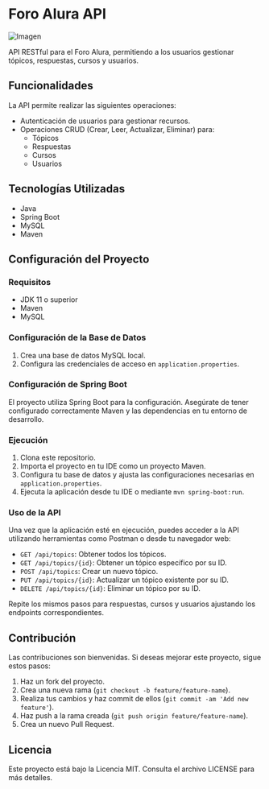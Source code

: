 # Foro Alura API

![Imagen](badge-literalura.png)

API RESTful para el Foro Alura, permitiendo a los usuarios gestionar tópicos, respuestas, cursos y usuarios.

## Funcionalidades

La API permite realizar las siguientes operaciones:

- Autenticación de usuarios para gestionar recursos.
- Operaciones CRUD (Crear, Leer, Actualizar, Eliminar) para:
  - Tópicos
  - Respuestas
  - Cursos
  - Usuarios

## Tecnologías Utilizadas

- Java
- Spring Boot
- MySQL
- Maven

## Configuración del Proyecto

### Requisitos

- JDK 11 o superior
- Maven
- MySQL

### Configuración de la Base de Datos

1. Crea una base de datos MySQL local.
2. Configura las credenciales de acceso en `application.properties`.

### Configuración de Spring Boot

El proyecto utiliza Spring Boot para la configuración. Asegúrate de tener configurado correctamente Maven y las dependencias en tu entorno de desarrollo.

### Ejecución

1. Clona este repositorio.
2. Importa el proyecto en tu IDE como un proyecto Maven.
3. Configura tu base de datos y ajusta las configuraciones necesarias en `application.properties`.
4. Ejecuta la aplicación desde tu IDE o mediante `mvn spring-boot:run`.

### Uso de la API

Una vez que la aplicación esté en ejecución, puedes acceder a la API utilizando herramientas como Postman o desde tu navegador web:

- `GET /api/topics`: Obtener todos los tópicos.
- `GET /api/topics/{id}`: Obtener un tópico específico por su ID.
- `POST /api/topics`: Crear un nuevo tópico.
- `PUT /api/topics/{id}`: Actualizar un tópico existente por su ID.
- `DELETE /api/topics/{id}`: Eliminar un tópico por su ID.

Repite los mismos pasos para respuestas, cursos y usuarios ajustando los endpoints correspondientes.

## Contribución

Las contribuciones son bienvenidas. Si deseas mejorar este proyecto, sigue estos pasos:

1. Haz un fork del proyecto.
2. Crea una nueva rama (`git checkout -b feature/feature-name`).
3. Realiza tus cambios y haz commit de ellos (`git commit -am 'Add new feature'`).
4. Haz push a la rama creada (`git push origin feature/feature-name`).
5. Crea un nuevo Pull Request.

## Licencia

Este proyecto está bajo la Licencia MIT. Consulta el archivo LICENSE para más detalles.
